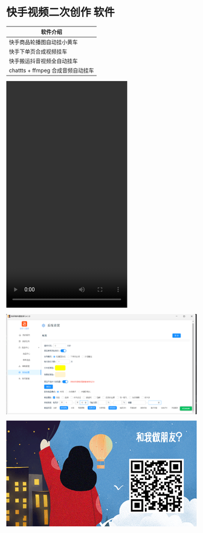 
# 快手视频二次创作 软件


| 软件介绍                      |
|---------------------------| 
| 快手商品轮播图自动挂小黄车             | 
| 快手下单页合成视频挂车               | 
| 快手搬运抖音视频全自动挂车             | 
| chattts + ffmpeg 合成音频自动挂车 | 

<video src="./movie.mp4" width="320" height="600" controls>
</video>

![img.png](img.png)

![img_1.png](img_1.png)